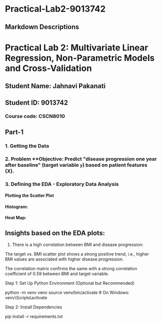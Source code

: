 # Practical-Lab2-9013742



## Markdown Descriptions
# Practical Lab 2: Multivariate Linear Regression, Non-Parametric Models and Cross-Validation  
## Student Name: Jahnavi Pakanati  
## Student  ID: 9013742
### Course code: CSCN8010

## Part-1

### 1. Getting  the Data

### 2. Problem **Objective:  Predict "disease progression one year after baseline" (target variable `y`) based on patient features (X).

### 3. Defining the EDA - Exploratory Data Analysis

####  Plotting the Scatter Plot

#### Histogram:

#### Heat Map:

## Insights based on the  EDA plots:

1. There is a high correlation between BMI and disease progression:

The target vs. BMI scatter plot shows a strong positive trend, i.e., higher BMI values are associated with higher disease progression.

The correlation matrix confirms the same with a strong correlation coefficient of 0.59 between BMI and target variable.

Step 1: Set Up Python Environment (Optional but Recommended)

python -m venv venv
source venv/bin/activate  # On Windows: venv\Scripts\activate

Step 2: Install Dependencies

pip install -r requirements.txt

